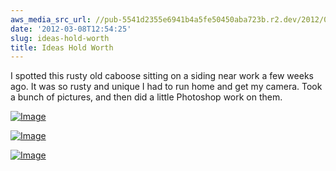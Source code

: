 ```yaml
---
aws_media_src_url: //pub-5541d2355e6941b4a5fe50450aba723b.r2.dev/2012/03/ideasholdworth1.jpg
date: '2012-03-08T12:54:25'
slug: ideas-hold-worth
title: Ideas Hold Worth
---
```


 I spotted this rusty old caboose sitting on a siding near work a few weeks ago. It was so rusty and unique I had to run home and get my camera. Took a bunch of pictures, and then did a little Photoshop work on them.

 [![Image](//pub-5541d2355e6941b4a5fe50450aba723b.r2.dev/2012/03/ideasholdworth1.jpg?w=487)](//pub-5541d2355e6941b4a5fe50450aba723b.r2.dev/2012/03/ideasholdworth1.jpg)

 [![Image](//pub-5541d2355e6941b4a5fe50450aba723b.r2.dev/2012/03/ideasholdworth2.jpg?w=487)](//pub-5541d2355e6941b4a5fe50450aba723b.r2.dev/2012/03/ideasholdworth2.jpg)

 [![Image](//pub-5541d2355e6941b4a5fe50450aba723b.r2.dev/2012/03/ideasholdworth3.jpg?w=487)](//pub-5541d2355e6941b4a5fe50450aba723b.r2.dev/2012/03/ideasholdworth3.jpg)